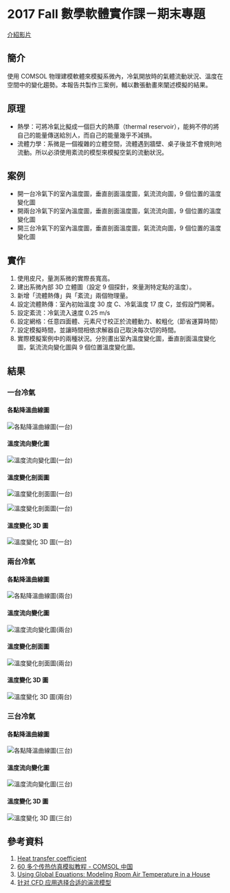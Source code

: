 # 2017 Fall 數學軟體實作課－期末專題

[介紹影片](https://youtu.be/EwJQ2wCEL2I)

## 簡介

使用 COMSOL 物理建模軟體來模擬系微內，冷氣開放時的氣體流動狀況、溫度在空間中的變化趨勢。本報告共製作三案例，輔以數張動畫來闡述模擬的結果。

## 原理

- 熱學：可將冷氣比擬成一個巨大的熱庫（thermal reservoir），能夠不停的將自己的能量傳送給別人，而自己的能量幾乎不減損。
- 流體力學：系微是一個複雜的立體空間，流體遇到牆壁、桌子後並不會規則地流動。所以必須使用紊流的模型來模擬空氣的流動狀況。

## 案例

- 開一台冷氣下的室內溫度圖，垂直剖面溫度圖，氣流流向圖，9 個位置的溫度變化圖
- 開兩台冷氣下的室內溫度圖，垂直剖面溫度圖，氣流流向圖，9 個位置的溫度變化圖
- 開三台冷氣下的室內溫度圖，垂直剖面溫度圖，氣流流向圖，9 個位置的溫度變化圖

## 實作

1. 使用皮尺，量測系微的實際長寬高。
2. 建出系微內部 3D 立體圖（設定 9 個探針，來量測特定點的溫度）。
3. 新增「流體熱傳」與「紊流」兩個物理量。
4. 設定流體熱傳：室內初始溫度 30 度 C、冷氣溫度 17 度 C，並假設門開著。
5. 設定紊流：冷氣流入速度 0.25 m/s
6. 設定網格：任意四面體、元素尺寸校正於流體動力、較粗化（節省運算時間）
7. 設定模擬時間，並讓時間相依求解器自己取決每次切的時間。
8. 實際模擬案例中的兩種狀況。分別畫出室內溫度變化圖，垂直剖面溫度變化圖，氣流流向變化圖與 9 個位置溫度變化圖。

## 結果

### 一台冷氣

#### 各點降溫曲線圖

![各點降溫曲線圖(一台)](./一台-9point.png)

#### 溫度流向變化圖

![溫度流向變化圖(一台)](./一台-速度.gif)

#### 溫度變化剖面圖

![溫度變化剖面圖(一台)](./一台-等溫等高線.gif)

![溫度變化剖面圖(一台)](./一台-等溫等高線-extra.gif)

#### 溫度變化 3D 圖

![溫度變化 3D 圖(一台)](./一台-溫度.gif)

### 兩台冷氣

#### 各點降溫曲線圖

![各點降溫曲線圖(兩台)](./兩台-9point.png)

#### 溫度流向變化圖

![溫度流向變化圖(兩台)](./兩台-速度.gif)

#### 溫度變化剖面圖

![溫度變化剖面圖(兩台)](./兩台-等溫等高線.gif)

#### 溫度變化 3D 圖

![溫度變化 3D 圖(兩台)](./兩台-溫度.gif)

### 三台冷氣

#### 各點降溫曲線圖

![各點降溫曲線圖(三台)](./三台-9point.png)

#### 溫度流向變化圖

![溫度流向變化圖(三台)](./三台-速度.gif)

#### 溫度變化 3D 圖

![溫度變化 3D 圖(三台)](./三台-溫度.gif)


## 參考資料

1. [Heat transfer coefficient](https://en.wikipedia.org/wiki/Heat_transfer_coefficient)
2. [60 多个传热仿真模拟教程 - COMSOL 中国](https://cn.comsol.com/models/heat-transfer-module)
3. [Using Global Equations: Modeling Room Air Temperature in a House](https://www.comsol.com/blogs/using-global-equations-modeling-room-air-temperature-in-a-house/)
4. [针对 CFD 应用选择合适的湍流模型](http://cn.comsol.com/blogs/which-turbulence-model-should-choose-cfd-application/)
